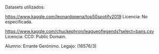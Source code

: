 Datasets utilizados: 

https://www.kaggle.com/leonardopena/top50spotify2019 
Licencia: No especificada.


https://www.kaggle.com/chuckephron/leagueoflegends?select=bans.csv
Licencia: CC0: Public Domain.

Alumno: 
Errante Gerónimo.
Legajo: (16576/3)

